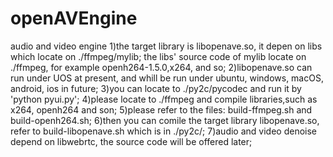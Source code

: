 # openAVEngine
audio and video engine
1)the target library is libopenave.so, it depen on libs which locate on ./ffmpeg/mylib;
the libs' source code of mylib locate on ./ffmpeg, for example openh264-1.5.0,x264, 
and so;
2)libopenave.so can run under UOS at present, and whill be run under ubuntu, windows,
macOS, android, ios in future;
3)you can locate to ./py2c/pycodec and run it by 'python pyui.py';
4)please locate to ./ffmpeg and compile libraries,such as x264, openh264 and son;
5)please refer to the files: build-ffmpeg.sh and build-openh264.sh;
6)then you can comile the target library libopenave.so, refer to build-libopenave.sh which
is in ./py2c/;
7)audio and video denoise depend on libwebrtc, the source code will be offered later;


